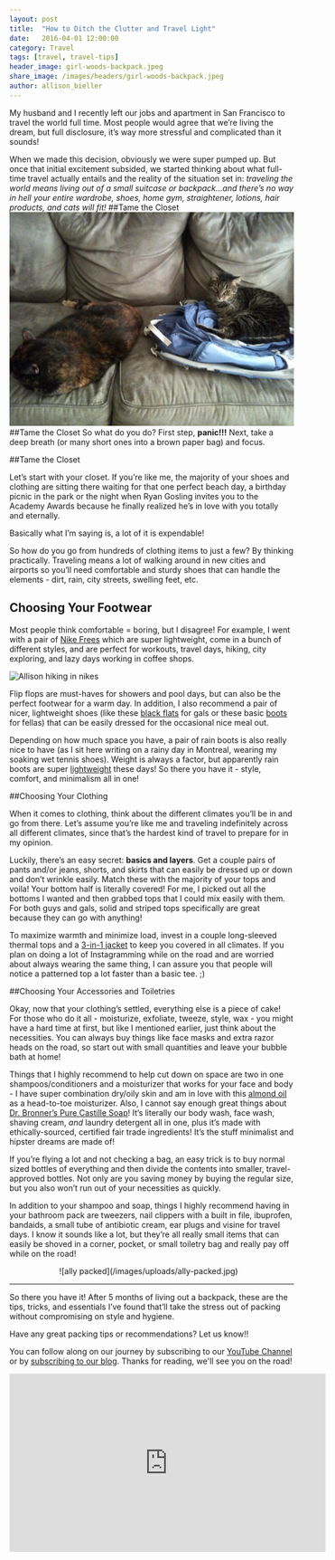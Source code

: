 ```yaml
---
layout: post
title:  "How to Ditch the Clutter and Travel Light"
date:   2016-04-01 12:00:00
category: Travel
tags: [travel, travel-tips]
header_image: girl-woods-backpack.jpeg
share_image: /images/headers/girl-woods-backpack.jpeg
author: allison_bieller
---
```

My husband and I recently left our jobs and apartment in San Francisco to travel the world full time. Most people would agree that we’re living the dream, but full disclosure, it’s way more stressful and complicated than it sounds!

When we made this decision, obviously we were super pumped up. But once that initial excitement subsided, we started thinking about what full-time travel actually entails and the reality of the situation set in: *traveling the world means living out of a small suitcase or backpack...and there’s no way in hell your entire wardrobe, shoes, home gym, straightener, lotions, hair products, and cats will fit!*
##Tame the Closet
![cats in apartment](/images/uploads/the-cats.jpg)
##Tame the Closet
So what do you do? First step, **panic!!!** Next, take a deep breath (or many short ones into a brown paper bag) and focus. 

##Tame the Closet

Let’s start with your closet. If you’re like me, the majority of your shoes and clothing are sitting there waiting for that one perfect beach day, a birthday picnic in the park or the night when Ryan Gosling invites you to the Academy Awards because he finally realized he’s in love with you totally and eternally. 

Basically what I’m saying is, a lot of it is expendable!

So how do you go from hundreds of clothing items to just a few? By thinking practically. Traveling means a lot of walking around in new cities and airports so you’ll need comfortable and sturdy shoes that can handle the elements - dirt, rain, city streets, swelling feet, etc.

## Choosing Your Footwear

Most people think comfortable = boring, but I disagree! For example, I went with a pair of [Nike Frees](http://www.nike.com/us/en_us/c/innovation/free) which are super lightweight, come in a bunch of different styles, and are perfect for workouts, travel days, hiking, city exploring, and lazy days working in coffee shops. 

![Allison hiking in nikes](/images/uploads/allison-hike-nike.jpg)

Flip flops are must-haves for showers and pool days, but can also be the perfect footwear for a warm day. In addition, I also recommend a pair of nicer, lightweight shoes (like these [black flats](http://oldnavy.gap.com/browse/product.do?vid=1&pid=597731002) for gals or these basic [boots](http://oldnavy.gap.com/browse/product.do?cid=37844&vid=1&pid=780357012) for fellas) that can be easily dressed for the occasional nice meal out. 

Depending on how much space you have, a pair of rain boots is also really nice to have (as I sit here writing on a rainy day in Montreal, wearing my soaking wet tennis shoes). Weight is always a factor, but apparently rain boots are super [lightweight](http://www.bogsfootwear.ca/shop/style/71287.html) these days! So there you have it - style, comfort, and minimalism all in one!

##Choosing Your Clothing

When it comes to clothing, think about the different climates you’ll be in and go from there. Let’s assume you’re like me and traveling indefinitely across all different climates, since that’s the hardest kind of travel to prepare for in my opinion. 

Luckily, there’s an easy secret: **basics and layers**. Get a couple pairs of pants and/or jeans, shorts, and skirts that can easily be dressed up or down and don’t wrinkle easily. Match these with the majority of your tops and voila! Your bottom half is literally covered! For me, I picked out all the bottoms I wanted and then grabbed tops that I could mix easily with them. For both guys and gals, solid and striped tops specifically are great because they can go with anything! 

To maximize warmth and minimize load, invest in a couple long-sleeved thermal tops and a [3-in-1 jacket](http://www.backcountry.com/Store/catalog/search.jsp?s=u&q=3+in+1+jacket) to keep you covered in all climates. If you plan on doing a lot of Instagramming while on the road and are worried about always wearing the same thing, I can assure you that people will notice a patterned top a lot faster than a basic tee. ;)

##Choosing Your Accessories and Toiletries

Okay, now that your clothing’s settled, everything else is a piece of cake! For those who do it all - moisturize, exfoliate, tweeze, style, wax - you might have a hard time at first, but like I mentioned earlier, just think about the necessities. You can always buy things like face masks and extra razor heads on the road, so start out with small quantities and leave your bubble bath at home! 

Things that I highly recommend to help cut down on space are two in one shampoos/conditioners and a moisturizer that works for your face and body - I have super combination dry/oily skin and am in love with this [almond oil](http://www.amazon.com/solutions-Sweet-Almond-Moisturizing-ounce/dp/B0019LVFSU/ref=sr_1_3_a_it?ie=UTF8&qid=1459461866&sr=8-3&keywords=almond+oil) as a head-to-toe moisturizer. Also, I cannot say enough great things about [Dr. Bronner’s Pure Castille Soap](https://www.drbronner.com/DBMS/category/LIQUIDSOAP.html)! It’s literally our body wash, face wash, shaving cream, *and* laundry detergent all in one, plus it’s made with ethically-sourced, certified fair trade ingredients! It’s the stuff minimalist and hipster dreams are made of! 

If you’re flying a lot and not checking a bag, an easy trick is to buy normal sized bottles of everything and then divide the contents into smaller, travel-approved bottles. Not only are you saving money by buying the regular size, but you also won’t run out of your necessities as quickly.

In addition to your shampoo and soap, things I highly recommend having in your bathroom pack are tweezers, nail clippers with a built in file, ibuprofen, bandaids, a small tube of antibiotic cream, ear plugs and visine for travel days. I know it sounds like a lot, but they’re all really small items that can easily be shoved in a corner, pocket, or small toiletry bag and really pay off while on the road!

<div markdown="1" style="width: 65%; margin: 0px auto;">
![ally packed](/images/uploads/ally-packed.jpg)
</div>

----

So there you have it! After 5 months of living out a backpack, these are the tips, tricks, and essentials I’ve found that’ll take the stress out of packing without compromising on style and hygiene.

Have any great packing tips or recommendations? Let us know!! 

You can follow along on our journey by subscribing to our [YouTube Channel](https://www.youtube.com/c/TheEndlessAdventure?sub_confirmation=1) or by [subscribing to our blog](http://conversational.us6.list-manage.com/subscribe?u=f210e827b5997f97a4c359077&id=cbb27cac9e). Thanks for reading, we'll see you on the road!

<iframe width="560" height="315" src="https://www.youtube.com/embed/Qm7a1IA7oQ8" frameborder="0" allowfullscreen></iframe>